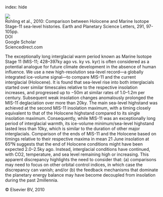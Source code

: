 index: hide

<div class="Citation">
    <div class="Citation-thumb CitationThumb-linked"  data-href="https://doi.org/10.1016/j.epsl.2009.12.054">
      <img src="https://static.claimspace.cloud/climate-study-static/refs/thumbs/5/Rohling_et_al_2010-thumb.png" />
    </div>

  <div class="Citation-body">
    <div class="Citation-text">Rohling et al., 2010: Comparison between Holocene and Marine Isotope Stage-11 sea-level histories. <span class="Article-journal">Earth and Planetary Science Letters, </span><span class="Article-volume">291, </span>97-105pp.</div>
    <div class="Citation-links">
      <div class="CitationLink" data-href="https://doi.org/10.1016/j.epsl.2009.12.054">
        <div class="CitationLink-icon CitationLink-Doi"></div>
        <div class="CitationLink-text">DOI</div>
      </div>
      <div class="CitationLink" data-href="https://scholar.google.com/scholar?q=10.1016/j.epsl.2009.12.054">
        <div class="CitationLink-icon CitationLink-Scholar"></div>
        <div class="CitationLink-text">Google Scholar</div>
      </div>
      <div class="CitationLink" data-href="http://www.sciencedirect.com/science/article/pii/S0012821X1000018X">
        <div class="CitationLink-icon CitationLink-Publisher"></div>
        <div class="CitationLink-text">Sciencedirect.com</div>
      </div>
    </div>
  </div>
</div>

The exceptionally long interglacial warm period known as Marine Isotope Stage 11 (MIS-11; 428–397ky ago vs. ky vs. kyr) is often considered as a potential analogue for future climate development in the absence of human influence. We use a new high-resolution sea-level record—a globally integrated ice-volume signal—to compare MIS-11 and the current interglacial (Holocene). It is found that sea-level rise into both interglacials started over similar timescales relative to the respective insolation increases, and progressed up to −50m at similar rates of 1.0–1.2m per century. Subsequent weak insolation changes anomalously prolonged the MIS-11 deglaciation over more than 20ky. The main sea-level highstand was achieved at the second MIS-11 insolation maximum, with a timing closely equivalent to that of the Holocene highstand compared to its single insolation maximum. Consequently, while MIS-11 was an exceptionally long period of interglacial warmth, its ice-volume minimum/sea-level highstand lasted less than 10ky, which is similar to the duration of other major interglacials. Comparison of the ends of MIS-11 and the Holocene based on timings relative to their respective maxima in mean 21 June insolation at 65°N suggests that the end of Holocene conditions might have been expected 2.0–2.5ky ago. Instead, interglacial conditions have continued, with CO2, temperature, and sea level remaining high or increasing. This apparent discrepancy highlights the need to consider that: (a) comparisons may need to focus on other orbital control indices, in which case the discrepancy can vanish; and/or (b) the feedback mechanisms that dominate the planetary energy balance may have become decoupled from insolation during the past 2millennia.

<div class="Citation-copy">
&copy; Elsevier BV, 2010
</div>